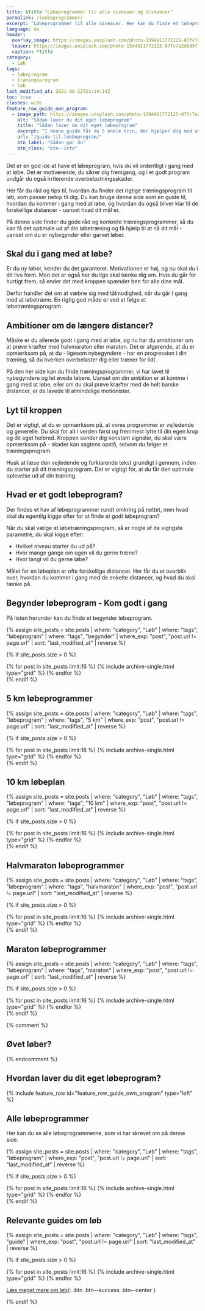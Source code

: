 ```yaml
---
title: &title "Løbeprogrammer til alle niveauer og distancer"
permalink: /loebeprogrammer/
excerpt: "Løbeprogrammer til alle niveauer. Her kan du finde et løbeprogram, der passer til dig. Der er løbetræningsprogrammer til at blive hurtigere på 5km, 10 km, halvmaraton og maraton."
language: da
header:
  overlay_image: https://images.unsplash.com/photo-1594911772125-07fc7a2d8d9f?ixid=MnwxMjA3fDB8MHxwaG90by1wYWdlfHx8fGVufDB8fHx8&ixlib=rb-1.2.1&auto=format&fit=crop&h=630&w=1200&q=60
  teaser: https://images.unsplash.com/photo-1594911772125-07fc7a2d8d9f?ixid=MnwxMjA3fDB8MHxwaG90by1wYWdlfHx8fGVufDB8fHx8&ixlib=rb-1.2.1&auto=format&fit=crop&h=300&w=400&q=10
  caption: *title
category:
  - Løb
tags:
  - løbeprogram
  - træningsprogram
  - løb
last_modified_at: 2021-08-22T23:14:14Z
toc: true
classes: wide
feature_row_guide_own_program:
  - image_path: https://images.unsplash.com/photo-1594911772125-07fc7a2d8d9f?ixid=MnwxMjA3fDB8MHxwaG90by1wYWdlfHx8fGVufDB8fHx8&ixlib=rb-1.2.1&auto=format&fit=crop&h=300&w=400&q=10
    alt: "Sådan laver du dit eget løbeprogram"
    title: "Sådan laver du dit eget løbeprogram"
    excerpt: "I denne guide får du 5 enkle trin, der hjælper dig med at planlægge din løbetræning – uanset om du er begynder eller erfaren løber."
    url: "/guide-til-loebeprogram/"
    btn_label: "Sådan gør du"
    btn_class: "btn--info"
---
```


Det er en god ide at have et løbeprogram, hvis du vil ordentligt i gang med at løbe. Det er motiverende, du sikrer dig fremgang, og i et godt program undgår du også irriterende overbelastningsskader.

Her får du råd og tips til, hvordan du finder det rigtige træningsprogram til løb, som passer netop til dig. Du kan bruge denne side som en guide til, hvordan du kommer i gang med at løbe, og hvordan du også bliver klar til de forskellige distancer - uanset hvad dit mål er.

På denne side finder du gode råd og konkrete træningsprogrammer, så du kan få det optimale ud af din løbetræning og få hjælp til at nå dit mål - uanset om du er nybegynder eller garvet løber.

## Skal du i gang med at løbe?

Er du ny løber, kender du det garanteret. Motivationen er høj, og nu skal du i dit livs form. Men det er også her du lige skal tænke dig om. Hvis du går for hurtigt frem, så ender det med kroppen spænder ben for alle dine mål.

Derfor handler det om at væbne sig med tålmodighed, når du går i gang med at løbetræne. En rigtig god måde er ved at følge et løbetræningsprogram.

## Ambitioner om de længere distancer?

Måske er du allerede godt i gang med at løbe, og nu har du ambitioner om at prøve kræfter med halvmaraton eller maraton. Det er afgørende, at du er opmærksom på, at du - ligesom nybegyndere - har en progression i din træning, så du hverken overbelaster dig eller træner for lidt.

På den her side kan du finde træningsprogrammer, vi har lavet til nybegyndere og let øvede løbere. Uanset om din ambition er at komme i gang med at løbe, eller om du skal prøve kræfter med de helt barske distancer, er de lavede til almindelige motionister.

## Lyt til kroppen

Det er vigtigt, at du er opmærksom på, at vores programmer er vejledende og generelle. Du skal for alt i verden først og fremmest lytte til din egen krop og dit eget helbred. Kroppen sender dig konstant signaler, du skal være opmærksom på - skader kan sagtens opstå, selvom du følger et træningsprogram.

Husk at læse den vejledende og forklarende tekst grundigt i gennem, inden du starter på dit træningsprogram. Det er vigtigt for, at du får den optimale oplevelse ud af din træning.

## Hvad er et godt løbeprogram?

Der findes et hav af løbeprogrammer rundt omkring på nettet, men hvad skal du egentlig kigge efter for at finde et godt løbeprogram?

Når du skal vælge et løbetræningsprogram, så er nogle af de vigtigste parametre, du skal kigge efter:

- Hvilket niveau starter du ud på?
- Hvor mange gange om ugen vil du gerne træne?
- Hvor langt vil du gerne løbe?

Målet for en løbeplan er ofte forskellige distancer. Her får du et overblik over, hvordan du kommer i gang med de enkelte distancer, og hvad du skal tænke på.

## Begynder løbeprogram - Kom godt i gang

På listen herunder kan du finde et begynder løbeprogram.

{% assign site_posts = site.posts | where: "category", "Løb" | where: "tags", "løbeprogram" | where: "tags", "begynder" | where_exp: "post", "post.url != page.url" | sort: "last_modified_at" | reverse %}

{% if site_posts.size > 0 %}
<div class="feature__wrapper">
  {% for post in site_posts limit:16 %}
    {% include archive-single.html type="grid" %}
  {% endfor %}
</div>
{% endif %}

## 5 km løbeprogrammer

{% assign site_posts = site.posts | where: "category", "Løb" | where: "tags", "løbeprogram" | where: "tags", "5 km" | where_exp: "post", "post.url != page.url" | sort: "last_modified_at" | reverse %}

{% if site_posts.size > 0 %}
<div class="feature__wrapper">
  {% for post in site_posts limit:16 %}
    {% include archive-single.html type="grid" %}
  {% endfor %}
</div>
{% endif %}

## 10 km løbeplan

{% assign site_posts = site.posts | where: "category", "Løb" | where: "tags", "løbeprogram" | where: "tags", "10 km" | where_exp: "post", "post.url != page.url" | sort: "last_modified_at" | reverse %}

{% if site_posts.size > 0 %}
<div class="feature__wrapper">
  {% for post in site_posts limit:16 %}
    {% include archive-single.html type="grid" %}
  {% endfor %}
</div>
{% endif %}

## Halvmaraton løbeprogrammer

{% assign site_posts = site.posts | where: "category", "Løb" | where: "tags", "løbeprogram" | where: "tags", "halvmaraton" | where_exp: "post", "post.url != page.url" | sort: "last_modified_at" | reverse %}

{% if site_posts.size > 0 %}
<div class="feature__wrapper">
  {% for post in site_posts limit:16 %}
    {% include archive-single.html type="grid" %}
  {% endfor %}
</div>
{% endif %}

## Maraton løbeprogrammer

{% assign site_posts = site.posts | where: "category", "Løb" | where: "tags", "løbeprogram" | where: "tags", "maraton" | where_exp: "post", "post.url != page.url" | sort: "last_modified_at" | reverse %}

{% if site_posts.size > 0 %}
<div class="feature__wrapper">
  {% for post in site_posts limit:16 %}
    {% include archive-single.html type="grid" %}
  {% endfor %}
</div>
{% endif %}

{% comment %}

## Øvet løber?

{% endcomment %}

## Hvordan laver du dit eget løbeprogram?

{% include feature_row id="feature_row_guide_own_program" type="left" %}

## Alle løbeprogrammer

Her kan du se alle løbeprogrammerne, som vi har skrevet om på denne side.

{% assign site_posts = site.posts | where: "category", "Løb" | where: "tags", "løbeprogram" | where_exp: "post", "post.url != page.url" | sort: "last_modified_at" | reverse %}

{% if site_posts.size > 0 %}
<div class="feature__wrapper">
  {% for post in site_posts limit:16 %}
    {% include archive-single.html type="grid" %}
  {% endfor %}
</div>
{% endif %}

## Relevante guides om løb

{% assign site_posts = site.posts | where: "category", "Løb" | where: "tags", "guide" | where_exp: "post", "post.url != page.url" | sort: "last_modified_at" | reverse %}

{% if site_posts.size > 0 %}
<div class="feature__wrapper" markdown="1">
  {% for post in site_posts limit:16 %}
    {% include archive-single.html type="grid" %}
  {% endfor %}

[Læs meget mere om løb](/loebesiden/){: .btn .btn--success .btn--center }
</div>
{% endif %}